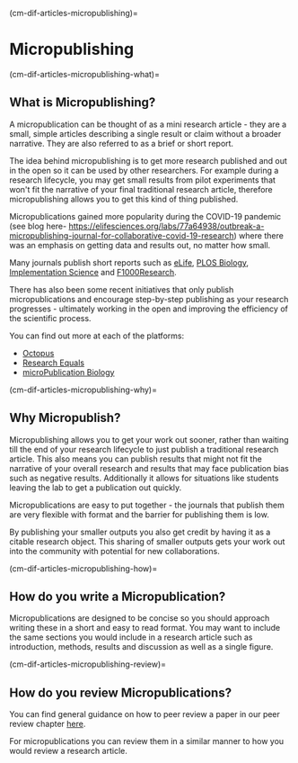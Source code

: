 
(cm-dif-articles-micropublishing)=
# Micropublishing

(cm-dif-articles-micropublishing-what)=
## What is Micropublishing?

A micropublication can be thought of as a mini research article - they are a small, simple articles describing a single result or claim without a broader narrative.
They are also referred to as a brief or short report.

The idea behind micropublishing is to get more research published and out in the open so it can be used by other researchers.
For example during a research lifecycle, you may get small results from pilot experiments that won't fit the narrative of your final traditional research article, therefore micropublishing allows you to get this kind of thing published.

Micropublications gained more popularity during the COVID-19 pandemic (see blog here- https://elifesciences.org/labs/77a64938/outbreak-a-micropublishing-journal-for-collaborative-covid-19-research) where there was an emphasis on getting data and results out, no matter how small.

Many journals publish short reports such as [eLife](https://elifesciences.org/articles/short-report), [PLOS Biology](https://journals.plos.org/plosbiology/article?id=10.1371/journal.pbio.3000248), [Implementation Science](https://implementationscience.biomedcentral.com/submission-guidelines/preparing-your-manuscript/short-report) and [F1000Research](https://f1000research.com/for-authors/article-guidelines/brief-report).

There has also been some recent initiatives that only publish micropublications and encourage step-by-step publishing as your research progresses - ultimately working in the open and improving the efficiency of the scientific process.

You can find out more at each of the platforms:
* [Octopus](https://science-octopus.org/)
* [Research Equals](https://www.researchequals.com/)
* [microPublication Biology](https://www.micropublication.org/)

(cm-dif-articles-micropublishing-why)=
## Why Micropublish?

Micropublishing allows you to get your work out sooner, rather than waiting till the end of your research lifecycle to just publish a traditional research article.
This also means you can publish results that might not fit the narrative of your overall research and results that may face publication bias such as negative results.
Additionally it allows for situations like students leaving the lab to get a publication out quickly.

Micropublications are easy to put together - the journals that publish them are very flexible with format and the barrier for publishing them is low.

By publishing your smaller outputs you also get credit by having it as a citable research object.
This sharing of smaller outputs gets your work out into the community with potential for new collaborations.

(cm-dif-articles-micropublishing-how)=
## How do you write a Micropublication?

Micropublications are designed to be concise so you should approach writing these in a short and easy to read format.
You may want to include the same sections you would include in a research article such as introduction, methods, results and discussion as well as a single figure.

(cm-dif-articles-micropublishing-review)=
## How do you review Micropublications?

You can find general guidance on how to peer review a paper in our peer review chapter [here](https://the-turing-way.netlify.app/communication/peer-review.html).

For micropublications you can review them in a similar manner to how you would review a research article.
